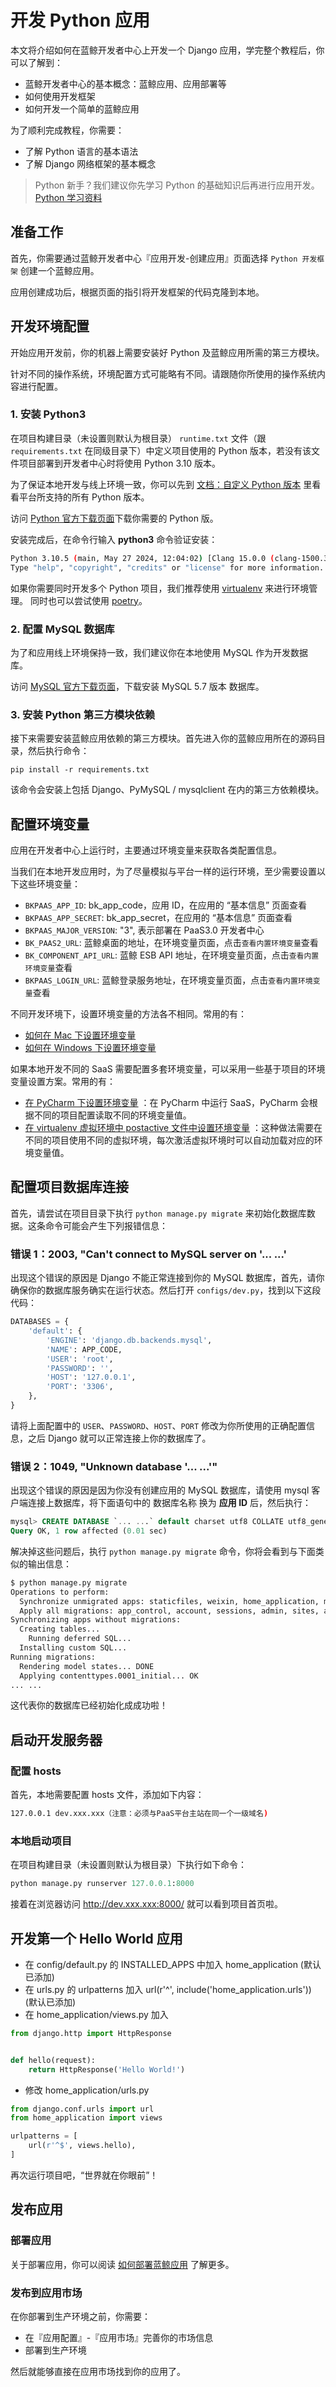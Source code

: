 # 开发 Python 应用

本文将介绍如何在蓝鲸开发者中心上开发一个 Django 应用，学完整个教程后，你可以了解到：

- 蓝鲸开发者中心的基本概念：蓝鲸应用、应用部署等
- 如何使用开发框架
- 如何开发一个简单的蓝鲸应用

为了顺利完成教程，你需要：

- 了解 Python 语言的基本语法
- 了解 Django 网络框架的基本概念

> Python 新手？我们建议你先学习 Python 的基础知识后再进行应用开发。[Python 学习资料](https://www.python.org/doc/)

## 准备工作

首先，你需要通过蓝鲸开发者中心『应用开发-创建应用』页面选择 `Python 开发框架` 创建一个蓝鲸应用。

应用创建成功后，根据页面的指引将开发框架的代码克隆到本地。

## 开发环境配置

开始应用开发前，你的机器上需要安装好 Python 及蓝鲸应用所需的第三方模块。

针对不同的操作系统，环境配置方式可能略有不同。请跟随你所使用的操作系统内容进行配置。

### 1. 安装 Python3

在项目构建目录（未设置则默认为根目录） `runtime.txt` 文件（跟 `requirements.txt` 在同级目录下）中定义项目使用的 Python 版本，若没有该文件项目部署到开发者中心时将使用 Python 3.10 版本。

为了保证本地开发与线上环境一致，你可以先到 [文档：自定义 Python 版本](../../topics/paas/choose_python_version.md) 里看看平台所支持的所有 Python 版本。

访问 [Python 官方下载页面](https://www.python.org/downloads/)下载你需要的 Python 版。

安装完成后，在命令行输入 **python3** 命令验证安装：

```bash
Python 3.10.5 (main, May 27 2024, 12:04:02) [Clang 15.0.0 (clang-1500.3.9.4)] on darwin
Type "help", "copyright", "credits" or "license" for more information.
```

如果你需要同时开发多个 Python 项目，我们推荐使用 [virtualenv](https://virtualenv.pypa.io/en/stable/) 来进行环境管理。
同时也可以尝试使用 [poetry](https://github.com/python-poetry/poetry)。

### 2. 配置 MySQL 数据库

为了和应用线上环境保持一致，我们建议你在本地使用 MySQL 作为开发数据库。

访问 [MySQL 官方下载页面](http://dev.mysql.com/downloads/mysql/)，下载安装 MySQL 5.7 版本 数据库。

### 3. 安装 Python 第三方模块依赖

接下来需要安装蓝鲸应用依赖的第三方模块。首先进入你的蓝鲸应用所在的源码目录，然后执行命令：

```shell
pip install -r requirements.txt
```

该命令会安装上包括 Django、PyMySQL / mysqlclient 在内的第三方依赖模块。

## 配置环境变量

应用在开发者中心上运行时，主要通过环境变量来获取各类配置信息。

当我们在本地开发应用时，为了尽量模拟与平台一样的运行环境，至少需要设置以下这些环境变量：

- `BKPAAS_APP_ID`: bk_app_code，应用 ID，在应用的 “基本信息” 页面查看
- `BKPAAS_APP_SECRET`: bk_app_secret，在应用的 “基本信息” 页面查看
- `BKPAAS_MAJOR_VERSION`: "3", 表示部署在 PaaS3.0 开发者中心
- `BK_PAAS2_URL`: 蓝鲸桌面的地址，在环境变量页面，点击`查看内置环境变量`查看
- `BK_COMPONENT_API_URL`: 蓝鲸 ESB API 地址，在环境变量页面，点击`查看内置环境变量`查看
- `BKPAAS_LOGIN_URL`: 蓝鲸登录服务地址，在环境变量页面，点击`查看内置环境变量`查看

不同开发环境下，设置环境变量的方法各不相同。常用的有：

- [如何在 Mac 下设置环境变量](https://apple.stackexchange.com/questions/106778/how-do-i-set-environment-variables-on-os-x)
- [如何在 Windows 下设置环境变量](https://stackoverflow.com/questions/32463212/how-to-set-environment-variables-from-windows?noredirect=1&lq=1)

如果本地开发不同的 SaaS 需要配置多套环境变量，可以采用一些基于项目的环境变量设置方案。常用的有：

- [在 PyCharm 下设置环境变量](https://stackoverflow.com/questions/42708389/how-to-set-environment-variables-in-pycharm) ：在 PyCharm 中运行 SaaS，PyCharm 会根据不同的项目配置读取不同的环境变量值。
- [在 virtualenv 虚拟环境中 postactive 文件中设置环境变量](https://stackoverflow.com/questions/9554087/setting-an-environment-variable-in-virtualenv) ：这种做法需要在不同的项目使用不同的虚拟环境，每次激活虚拟环境时可以自动加载对应的环境变量值。

## 配置项目数据库连接

首先，请尝试在项目目录下执行 `python manage.py migrate` 来初始化数据库数据。这条命令可能会产生下列报错信息：

### 错误 1：2003, "Can't connect to MySQL server on '... ...'

出现这个错误的原因是 Django 不能正常连接到你的 MySQL 数据库，首先，请你确保你的数据库服务确实在运行状态。然后打开 `configs/dev.py`，找到以下这段代码：

```python
DATABASES = {
    'default': {
        'ENGINE': 'django.db.backends.mysql',
        'NAME': APP_CODE,
        'USER': 'root',
        'PASSWORD': '',
        'HOST': '127.0.0.1',
        'PORT': '3306',
    },
}
```

请将上面配置中的 `USER`、`PASSWORD`、`HOST`、`PORT` 修改为你所使用的正确配置信息，之后 Django 就可以正常连接上你的数据库了。

### 错误 2：1049, "Unknown database '... ...'"

出现这个错误的原因是因为你没有创建应用的 MySQL 数据库，请使用 mysql 客户端连接上数据库，将下面语句中的 数据库名称 换为 **应用 ID** 后，然后执行：

```sql
mysql> CREATE DATABASE `... ...` default charset utf8 COLLATE utf8_general_ci;
Query OK, 1 row affected (0.01 sec)
```

解决掉这些问题后，执行 `python manage.py migrate` 命令，你将会看到与下面类似的输出信息：

```bash
$ python manage.py migrate
Operations to perform:
  Synchronize unmigrated apps: staticfiles, weixin, home_application, messages
  Apply all migrations: app_control, account, sessions, admin, sites, auth, contenttypes
Synchronizing apps without migrations:
  Creating tables...
    Running deferred SQL...
  Installing custom SQL...
Running migrations:
  Rendering model states... DONE
  Applying contenttypes.0001_initial... OK
... ...
```

这代表你的数据库已经初始化成成功啦！

## 启动开发服务器

### 配置 hosts

首先，本地需要配置 hosts 文件，添加如下内容：

```bash
127.0.0.1 dev.xxx.xxx（注意：必须与PaaS平台主站在同一个一级域名)
```

### 本地启动项目

在项目构建目录（未设置则默认为根目录）下执行如下命令：

```python
python manage.py runserver 127.0.0.1:8000
```

接着在浏览器访问 http://dev.xxx.xxx:8000/ 就可以看到项目首页啦。

## 开发第一个 Hello World 应用

- 在 config/default.py 的 INSTALLED_APPS 中加入 home_application (默认已添加)
- 在 urls.py 的 urlpatterns 加入 url(r'^', include('home_application.urls')) (默认已添加)
- 在 home_application/views.py 加入

```python
from django.http import HttpResponse


def hello(request):
    return HttpResponse('Hello World!')
```

- 修改 home_application/urls.py

```python
from django.conf.urls import url
from home_application import views

urlpatterns = [
    url(r'^$', views.hello),
]
```

再次运行项目吧，“世界就在你眼前”！

## 发布应用

### 部署应用

关于部署应用，你可以阅读 [如何部署蓝鲸应用](../../topics/paas/deploy_intro.md) 了解更多。

### 发布到应用市场

在你部署到生产环境之前，你需要：

- 在『应用配置』-『应用市场』完善你的市场信息
- 部署到生产环境

然后就能够直接在应用市场找到你的应用了。
